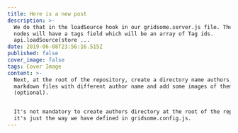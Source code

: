 ```yaml
---
title: Here is a new post
description: >-
  We do that in the loadSource hook in our gridsome.server.js file. The Post
  nodes will have a tags field which will be an array of Tag ids.
  api.loadSource(store ...
date: 2019-06-08T23:56:16.515Z
published: false
cover_image: false
tags: Cover Image
content: >-
  Next, at the root of the repository, create a directory name authors, create
  markdown files with different author name and add some images of them too
  (optional).


  It's not mandatory to create authors directory at the root of the repository,
  it's just the way we have defined in gridsome.config.js.
---
```


